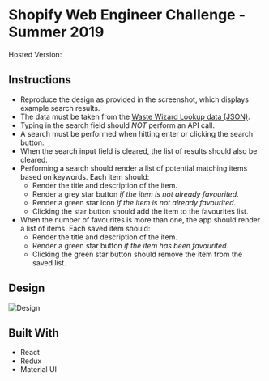 # Shopify Web Engineer Challenge - Summer 2019

Hosted Version:

## Instructions

-   Reproduce the design as provided in the screenshot, which displays example search results.
-   The data must be taken from the [Waste Wizard Lookup data (JSON)](https://www.toronto.ca/city-government/data-research-maps/open-data/open-data-catalogue/#5ed40494-a290-7807-d5da-09ab6a56fca2).
-   Typing in the search field should _NOT_ perform an API call.
-   A search must be performed when hitting enter or clicking the search button.
-   When the search input field is cleared, the list of results should also be cleared.
-   Performing a search should render a list of potential matching items based on keywords. Each item should:
    -   Render the title and description of the item.
    -   Render a grey star button _if the item is not already favourited_.
    -   Render a green star icon _if the item is not already favourited_.
    -   Clicking the star button should add the item to the favourites list.
-   When the number of favourites is more than one, the app should render a list of items. Each saved item should:
    -   Render the title and description of the item.
    -   Render a green star button _if the item has been favourited_.
    -   Clicking the green star button should remove the item from the saved list.

## Design

![Design](http://cdn.shopify.com/static/web-eng-challenge-summer-2019/design.png)

## Built With

-   React
-   Redux
-   Material UI

